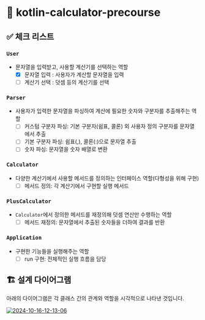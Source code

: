 # 📱 kotlin-calculator-precourse

## ✅ 체크 리스트

### `User`

- 문자열을 입력받고, 사용할 계산기를 선택하는 역할
    - [x] 문자열 입력 : 사용자가 계산할 문자열을 입력
    - [ ] 계산기 선택 : 덧셈 등의 계산기를 선택

### `Parser`

- 사용자가 입력한 문자열을 파싱하여 계산에 필요한 숫자와 구분자를 추출해주는 역할
    - [ ] 커스텀 구분자 파싱: 기본 구분자(쉼표, 콜론) 외 사용자 정의 구분자를 문자열에서 추출
    - [ ] 기본 구분자 파싱: 쉼표(,), 콜론(:)으로 문자열 추출
    - [ ] 숫자 파싱: 문자열을 숫자 배열로 변환

### `Calculator`

- 다양한 계산기에서 사용할 메서드를 정의하는 인터페이스 역할(다형성을 위해 구현)
    - [ ] 메서드 정의: 각 계산기에서 구현할 실행 메서드

### `PlusCalculator`

- `Calculator`에서 정의한 메서드를 재정의해 덧셈 연산만 수행하는 역할
    - [ ] 메서드 재정의: 문자열에서 추출된 숫자들을 더하여 결과를 반환

### `Application`

- 구현한 기능들을 실행해주는 역할
    - [ ] run 구현: 전체적인 실행 흐름을 담당

## 🏗 설계 다이어그램

아래의 다이어그램은 각 클래스 간의 관계와 역할을 시각적으로 나타낸 것입니다.

<a href="https://imgbb.com/"><img src="https://i.ibb.co/2s4FHWF/2024-10-16-12-13-06.png" alt="2024-10-16-12-13-06" border="0"></a>